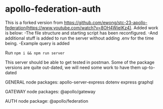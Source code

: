 # apollo-federation-auth

This is a forked version from https://github.com/ewong/stc-23-apollo-federation(https://www.youtube.com/watch?v=8OH4WieIKz4).
Added work is below:
-The file structure and starting script has been reconfigured.
-And additional stuff is added to run the server without adding .env for the time being.
-Example query is added

Run `npm i && npm run server`

This server should be able to get tested in postman.
Some of the package versions are quite out-dated, we will need some work to have them up-to-dated

GENERAL
node packages: apollo-server-express dotenv express graphql

GATEWAY
node packages: @apollo/gateway 

AUTH
node package: @apollo/federation

